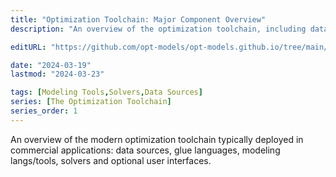 ```yaml
---
title: "Optimization Toolchain: Major Component Overview"
description: "An overview of the optimization toolchain, including data sources, glue languages, modeling langs/tools, solvers and optional user interfaces."

editURL: "https://github.com/opt-models/opt-models.github.io/tree/main/content/compendium/toolchain-components/index.md"

date: "2024-03-19"
lastmod: "2024-03-23"

tags: [Modeling Tools,Solvers,Data Sources]
series: [The Optimization Toolchain]
series_order: 1
---
```


An overview of the modern optimization toolchain typically deployed in commercial applications: data sources, glue languages, modeling langs/tools, solvers and optional user interfaces.
